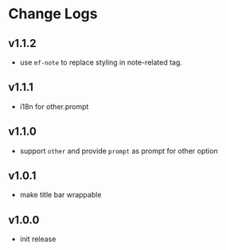 # Change Logs

## v1.1.2

 - use `mf-note` to replace styling in note-related tag.


## v1.1.1

 - i18n for other.prompt


## v1.1.0

 - support `other` and provide `prompt` as prompt for other option


## v1.0.1

 - make title bar wrappable


## v1.0.0

 - init release

